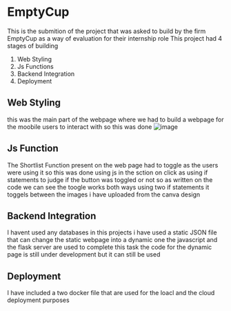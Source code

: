 # EmptyCup
This is the submition of the project that was asked to build by the firm EmptyCup as a way of evaluation for their internship role
This project had 4 stages of building
1) Web Styling
2) Js Functions
3) Backend Integration
4) Deployment
## Web Styling
this was the main part of the webpage where we had to build a webpage for the moobile users to interact with
so this was done
![image](https://github.com/user-attachments/assets/d7beb755-891f-4a2d-9a00-f80a37dff8be)

## Js Function
The Shortlist Function present on the web page had to toggle as the users were using it so this was done using js in the sction on click as using if statements to judge if the button was toggled or not
so as written on the code we can see the toogle works both ways using two if statements
it toggels between the images i have uploaded from the canva design

## Backend Integration
I havent used any databases in this projects i have used a static JSON file that can change the static webpage into a dynamic one
the javascript and the flask server are used to complete this task the code for the dynamic page is still under development but it can still be used

## Deployment
I have included a two docker file that are used for the loacl and the cloud  deployment purposes 
